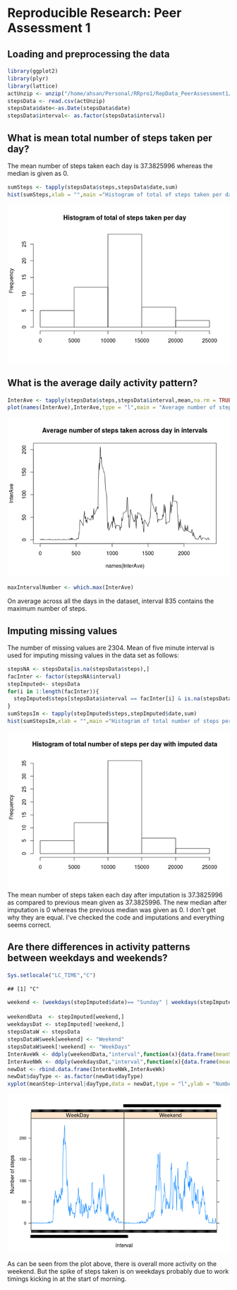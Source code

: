 # Reproducible Research: Peer Assessment 1


## Loading and preprocessing the data

```r
library(ggplot2)
library(plyr)
library(lattice)
actUnzip <- unzip("/home/ahsan/Personal/RRpro1/RepData_PeerAssessment1/activity.zip")
stepsData <- read.csv(actUnzip)
stepsData$date<-as.Date(stepsData$date)
stepsData$interval<- as.factor(stepsData$interval)
```


## What is mean total number of steps taken per day?
The mean number of steps taken each day is 37.3825996 whereas the median is given as 0.

```r
sumSteps <- tapply(stepsData$steps,stepsData$date,sum)
hist(sumSteps,xlab = "",main ="Histogram of total of steps taken per day")
```

![](PA1_template_files/figure-html/unnamed-chunk-2-1.png) 


## What is the average daily activity pattern?

```r
InterAve <- tapply(stepsData$steps,stepsData$interval,mean,na.rm = TRUE)
plot(names(InterAve),InterAve,type = "l",main = "Average number of steps taken across day in intervals")
```

![](PA1_template_files/figure-html/unnamed-chunk-3-1.png) 

```r
maxIntervalNumber <- which.max(InterAve)
```
On average across all the days in the dataset, interval 835 contains the maximum number of steps.

## Imputing missing values
The number of missing values are 2304. Mean of five minute interval is used for imputing missing values in the data set as follows:

```r
stepsNA <- stepsData[is.na(stepsData$steps),]
facInter <- factor(stepsNA$interval)
stepImputed<- stepsData
for(i in 1:length(facInter)){
  stepImputed$steps[stepsData$interval == facInter[i] & is.na(stepsData$steps)] <- InterAve[[facInter[i]]]
}
sumStepsIm <- tapply(stepImputed$steps,stepImputed$date,sum)
hist(sumStepsIm,xlab = "",main ="Histogram of total number of steps per day with imputed data")
```

![](PA1_template_files/figure-html/unnamed-chunk-4-1.png) 
The mean number of steps taken each day after imputation is 37.3825996 as compared to previous mean given as 37.3825996. The new median after imputation is  0 whereas the previous median was given as 0. I don't get why they are equal. I've checked the code and imputations and everything seems correct. 

## Are there differences in activity patterns between weekdays and weekends?

```r
Sys.setlocale("LC_TIME","C")
```

```
## [1] "C"
```

```r
weekend <- (weekdays(stepImputed$date)== "Sunday" | weekdays(stepImputed$date)== "Saturday")

weekendData  <- stepImputed[weekend,]
weekdaysDat <- stepImputed[!weekend,]
stepsDataW <- stepsData
stepsDataW$week[weekend] <- "Weekend" 
stepsDataW$week[!weekend] <- "WeekDays" 
InterAveWk <- ddply(weekendData,"interval",function(x){data.frame(meanStep = mean(x$steps),dayType = "Weekend")})
InterAveNWk <- ddply(weekdaysDat,"interval",function(x){data.frame(meanStep = mean(x$steps),dayType = "WeekDay")})
newDat <- rbind.data.frame(InterAveNWk,InterAveWk)
newDat$dayType <- as.factor(newDat$dayType)
xyplot(meanStep~interval|dayType,data = newDat,type = "l",ylab = "Number of steps")
```

![](PA1_template_files/figure-html/unnamed-chunk-5-1.png) 

As can be seen from the plot above, there is overall more activity on the weekend. But the spike of steps taken is on weekdays probably due to work timings kicking in at the start of morning.
